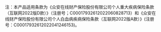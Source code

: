 注：本产品适用条款为《众安在线财产保险股份有限公司个人重大疾病保险条款（互联网2022版D款）》（注册号；C00017932612022060828713）和《众安在线财产保险股份有限公司个人白血病疾病保险条款（互联网2022版A款）》(注册号：C00017932612022041246153)。